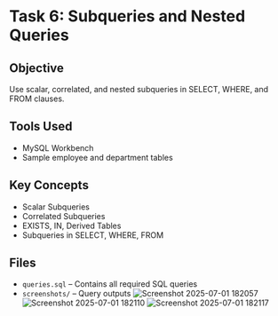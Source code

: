 # Task 6: Subqueries and Nested Queries

## Objective
Use scalar, correlated, and nested subqueries in SELECT, WHERE, and FROM clauses.

## Tools Used
- MySQL Workbench
- Sample employee and department tables

## Key Concepts
- Scalar Subqueries
- Correlated Subqueries
- EXISTS, IN, Derived Tables
- Subqueries in SELECT, WHERE, FROM

## Files
- `queries.sql` – Contains all required SQL queries
- `screenshots/` – Query outputs
    ![Screenshot 2025-07-01 182057](https://github.com/user-attachments/assets/7f4d4cc7-dcbc-4d55-bd39-eeb16c85428e)
    ![Screenshot 2025-07-01 182110](https://github.com/user-attachments/assets/5e3104d6-8d9b-4e61-a4c2-25c11b1f23cd)
    ![Screenshot 2025-07-01 182117](https://github.com/user-attachments/assets/6bc84fc4-9545-42fb-a271-5499a43db883)
